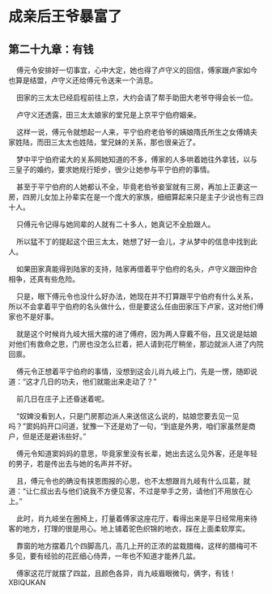 # 成亲后王爷暴富了 
 ## 第二十九章：有钱
     傅元令安排好一切事宜，心中大定，她也得了卢守义的回信，傅家跟卢家如今也算是结盟，卢守义还给傅元令送来一个消息。

    田家的三太太已经启程前往上京，大约会请了帮手助田大老爷夺得会长一位。

    卢守义还透露，田三太太娘家的堂兄是上京平宁伯府姻亲。

    这样一说，傅元令就想起一人来，平宁伯府老伯爷的姨娘隋氏所生之女傅婧夫家姓陆，而田三太太也姓陆，堂兄妹的关系，那也很亲近了。

    梦中平宁伯府诺大的关系网她知道的不多，傅家的人多哄着她往外拿钱，以与三皇子的婚约，要求她规行矩步，很少让她参与平宁伯府的事情。

    甚至于平宁伯府的人她都认不全，毕竟老伯爷妾室就有三房，再加上正妻这一房，四房儿女加上孙辈实在是一个庞大的家族，细细算起来只是主子少说也有三四十人。

    只傅元令记得与她同辈的人就有二十多人，她真记不全脸跟人。

    所以猛不丁的提起这个田三太太，她想了好一会儿，才从梦中的信息中找到此人。

    如果田家真能得到陆家的支持，陆家再借着平宁伯府的名头，卢守义跟田仲合相争，还真有些危险。

    只是，眼下傅元令也没什么好办法，她现在并不打算跟平宁伯府有什么关系，所以不会拿着平宁伯府的名头做什么，但是要这么任由田家压下卢家，这对他们傅家也不是好事。

    就是这个时候肖九岐大摇大摆的进了傅府，因为两人穿戴不俗，且又说是姑娘对他们有救命之恩，门房也没怎么拦着，把人请到花厅稍坐，那边就派人进了内院回禀。

    傅元令正想着平宁伯府的事情，没想到这会儿肖九岐上门，先是一愣，随即说道：“这才几日的功夫，他们就能出来走动了？”

    前几日在庄子上还昏迷着呢。

    “奴婢没看到人，只是门房那边派人来送信这么说的，姑娘您要去见一见吗？”窦妈妈开口问道，犹豫一下还是劝了一句，“到底是外男，咱们家虽然是商户，但是还是避讳些好。”

    傅元令知道窦妈妈的意思，毕竟家里没有长辈，她出去这么见外客，还是年轻的男子，若是传出去与她的名声并不好。

    且，傅元令也的确没有挟恩图报的心思，也不太想跟肖九岐有什么瓜葛，就道：“让仁叔出去与他们说我不方便见客，不过是举手之劳，请他们不用放在心上。”

    此时，肖九岐坐在圈椅上，打量着傅家这座花厅，看得出来是平日经常用来待客的地方，打理的很是用心。地上铺着驼色织锦的地衣，踩在上面柔软厚实。

    靠窗的地方摆着几个四脚高几，高几上开的正浓的盆栽腊梅，这样的腊梅可不多见，要有经验的花匠细心侍弄，一年也不知道才能养几盆。

    傅家这花厅就摆了四盆，且颜色各异，肖九岐眉眼微勾，俩字，有钱！ 
XBIQUKAN